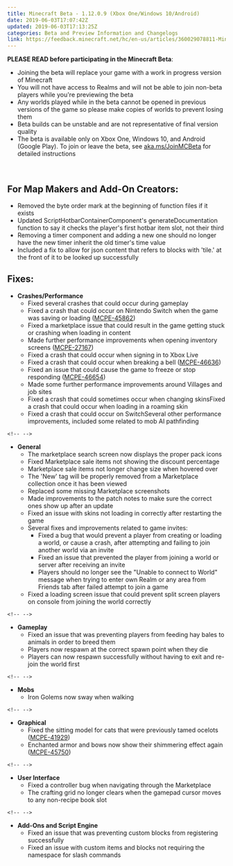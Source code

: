 ```yaml
---
title: Minecraft Beta - 1.12.0.9 (Xbox One/Windows 10/Android)
date: 2019-06-03T17:07:42Z
updated: 2019-06-03T17:13:25Z
categories: Beta and Preview Information and Changelogs
link: https://feedback.minecraft.net/hc/en-us/articles/360029078811-Minecraft-Beta-1-12-0-9-Xbox-One-Windows-10-Android-
---
```


**PLEASE READ before participating in the Minecraft Beta**:

-   Joining the beta will replace your game with a work in progress version of Minecraft
-   You will not have access to Realms and will not be able to join non-beta players while you\'re previewing the beta
-   Any worlds played while in the beta cannot be opened in previous versions of the game so please make copies of worlds to prevent losing them
-   Beta builds can be unstable and are not representative of final version quality
-   The beta is available only on Xbox One, Windows 10, and Android (Google Play). To join or leave the beta, see [aka.ms/JoinMCBeta](https://aka.ms/JoinMCBeta) for detailed instructions

 

## For Map Makers and Add-On Creators:

-   Removed the byte order mark at the beginning of function files if it exists
-   Updated ScriptHotbarContainerComponent\'s generateDocumentation function to say it checks the player\'s first hotbar item slot, not their third
-   Removing a timer component and adding a new one should no longer have the new timer inherit the old timer\'s time value
-   Included a fix to allow for json content that refers to blocks with \'tile.\' at the front of it to be looked up successfully 

## Fixes:

-   **Crashes/Performance**
    -   Fixed several crashes that could occur during gameplay 
    -   Fixed a crash that could occur on Nintendo Switch when the game was saving or loading ([MCPE-45862](https://bugs.mojang.com/browse/MCPE-45862))
    -   Fixed a marketplace issue that could result in the game getting stuck or crashing when loading in content
    -   Made further performance improvements when opening inventory screens ([MCPE-27167](https://bugs.mojang.com/browse/MCPE-27167))
    -   Fixed a crash that could occur when signing in to Xbox Live
    -   Fixed a crash that could occur when breaking a bell ([MCPE-46636](https://bugs.mojang.com/browse/MCPE-46636))
    -   Fixed an issue that could cause the game to freeze or stop responding ([MCPE-46654](https://bugs.mojang.com/browse/MCPE-46654))
    -   Made some further performance improvements around Villages and job sites
    -   Fixed a crash that could sometimes occur when changing skinsFixed a crash that could occur when loading in a roaming skin
    -   Fixed a crash that could occur on SwitchSeveral other performance improvements, included some related to mob AI pathfinding 

```{=html}
<!-- -->
```
-   **General**
    -   The marketplace search screen now displays the proper pack icons
    -   Fixed Marketplace sale items not showing the discount percentage
    -   Marketplace sale items not longer change size when hovered over
    -   The \'New\' tag will be properly removed from a Marketplace collection once it has been viewed
    -   Replaced some missing Marketplace screenshots
    -   Made improvements to the patch notes to make sure the correct ones show up after an update
    -   Fixed an issue with skins not loading in correctly after restarting the game 
    -   Several fixes and improvements related to game invites:
        -   Fixed a bug that would prevent a player from creating or loading a world, or cause a crash, after attempting and failing to join another world via an invite
        -   Fixed an issue that prevented the player from joining a world or server after receiving an invite
        -   Players should no longer see the \"Unable to connect to World\" message when trying to enter own Realm or any area from Friends tab after failed attempt to join a game
    -   Fixed a loading screen issue that could prevent split screen players on console from joining the world correctly 

```{=html}
<!-- -->
```
-   **Gameplay**
    -   Fixed an issue that was preventing players from feeding hay bales to animals in order to breed them
    -   Players now respawn at the correct spawn point when they die
    -   Players can now respawn successfully without having to exit and re-join the world first  

```{=html}
<!-- -->
```
-   **Mobs**
    -   Iron Golems now sway when walking 

```{=html}
<!-- -->
```
-   **Graphical**
    -   Fixed the sitting model for cats that were previously tamed ocelots ([MCPE-41929](https://bugs.mojang.com/browse/MCPE-41929))
    -   Enchanted armor and bows now show their shimmering effect again ([MCPE-45750](https://bugs.mojang.com/browse/MCPE-45750)) 

```{=html}
<!-- -->
```
-   **User Interface**
    -   Fixed a controller bug when navigating through the Marketplace
    -   The crafting grid no longer clears when the gamepad cursor moves to any non-recipe book slot 

```{=html}
<!-- -->
```
-   **Add-Ons and Script Engine**
    -   Fixed an issue that was preventing custom blocks from registering successfully
    -   Fixed an issue with custom items and blocks not requiring the namespace for slash commands
